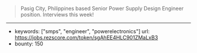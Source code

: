 >Pasig City, Philippines based Senior Power Supply Design Engineer position. Interviews this week!
------
- keywords: ["smps", "engineer", "powerelectronics"]
url: https://jobs.rezscore.com/token/sgAhEE4HLC901ZMaLxB3
- bounty: 150
